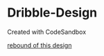 # Dribble-Design
Created with CodeSandbox

[rebound of this design]("https://codesandbox.io/s/github/shubambhasin/Dribble-Design")
